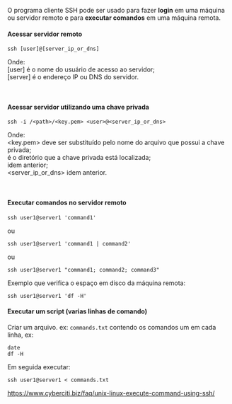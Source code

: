 O programa cliente SSH pode ser usado para fazer **login** em uma máquina ou servidor remoto e para **executar comandos** em uma máquina remota.


#### Acessar servidor remoto
```
ssh [user]@[server_ip_or_dns]
```
Onde:  
[user] é o nome do usuário de acesso ao servidor;  
[server] é o endereço IP ou DNS do servidor.  
  
<br>

#### Acessar servidor utilizando uma chave privada
```
ssh -i /<path>/<key.pem> <user>@<server_ip_or_dns>
```
Onde:  
<key.pem> deve ser substituído pelo nome do arquivo que possui a chave privada;   
<path> é o diretório que a chave privada está localizada;    
<user> idem anterior;    
<server_ip_or_dns> idem anterior.    

<br>


#### Executar comandos no servidor remoto
```
ssh user1@server1 'command1'
```
ou
```
ssh user1@server1 'command1 | command2'
```
ou
```
ssh user1@server1 "command1; command2; command3"
```
Exemplo que verifica o espaço em disco da máquina remota:
```
ssh user1@server1 'df -H'
```

#### Executar um script (varias linhas de comando)
Criar um arquivo. ex: `commands.txt` contendo os comandos um em cada linha, ex: 
```
date
df -H
```
Em seguida executar:
```
ssh user1@server1 < commands.txt
```


<https://www.cyberciti.biz/faq/unix-linux-execute-command-using-ssh/>
